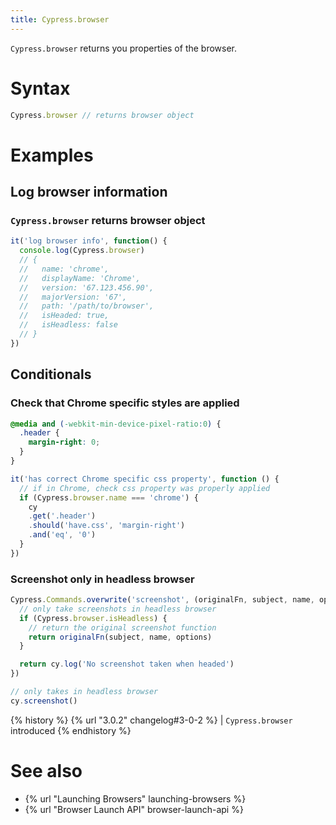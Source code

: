 ```yaml
---
title: Cypress.browser
---
```


`Cypress.browser` returns you properties of the browser.

# Syntax

```javascript
Cypress.browser // returns browser object
```

# Examples

## Log browser information

### `Cypress.browser` returns browser object

```js
it('log browser info', function() {
  console.log(Cypress.browser)
  // {
  //   name: 'chrome',
  //   displayName: 'Chrome',
  //   version: '67.123.456.90',
  //   majorVersion: '67',
  //   path: '/path/to/browser',
  //   isHeaded: true,
  //   isHeadless: false
  // }
})
```

## Conditionals

### Check that Chrome specific styles are applied

```css
@media and (-webkit-min-device-pixel-ratio:0) {
  .header {
    margin-right: 0;
  }
}
```

```javascript
it('has correct Chrome specific css property', function () {
  // if in Chrome, check css property was properly applied
  if (Cypress.browser.name === 'chrome') {
    cy
    .get('.header')
    .should('have.css', 'margin-right')
    .and('eq', '0')
  }
})
```

### Screenshot only in headless browser

```javascript
Cypress.Commands.overwrite('screenshot', (originalFn, subject, name, options) => {
  // only take screenshots in headless browser
  if (Cypress.browser.isHeadless) {
    // return the original screenshot function
    return originalFn(subject, name, options)
  }

  return cy.log('No screenshot taken when headed')
})

// only takes in headless browser
cy.screenshot()
```

{% history %}
{% url "3.0.2" changelog#3-0-2 %} | `Cypress.browser` introduced
{% endhistory %}

# See also

- {% url "Launching Browsers" launching-browsers %}
- {% url "Browser Launch API" browser-launch-api %}


